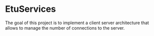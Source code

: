 # EtuServices
The goal of this project is to implement a client server architecture that allows to manage the number of connections to the server.
